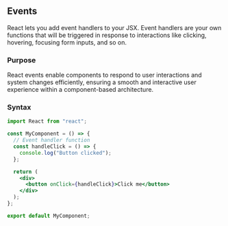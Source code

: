## Events

React lets you add event handlers to your JSX. Event handlers are your own functions that will be triggered in response to interactions like clicking, hovering, focusing form inputs, and so on.

### Purpose

React events enable components to respond to user interactions and system changes efficiently, ensuring a smooth and interactive user experience within a component-based architecture.

### Syntax

```jsx
import React from "react";

const MyComponent = () => {
  // Event handler function
  const handleClick = () => {
    console.log("Button clicked");
  };

  return (
    <div>
      <button onClick={handleClick}>Click me</button>
    </div>
  );
};

export default MyComponent;
```
